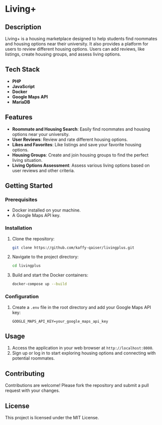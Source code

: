 # Living+


## Description

Living+ is a housing marketplace designed to help students find roommates and housing options near their university. It also provides a platform for users to review different housing options. Users can add reviews, like listings, create housing groups, and assess living options.

## Tech Stack

- **PHP**
- **JavaScript**
- **Docker**
- **Google Maps API**
- **MariaDB**

## Features

- **Roommate and Housing Search**: Easily find roommates and housing options near your university.
- **User Reviews**: Review and rate different housing options.
- **Likes and Favorites**: Like listings and save your favorite housing options.
- **Housing Groups**: Create and join housing groups to find the perfect living situation.
- **Living Options Assessment**: Assess various living options based on user reviews and other criteria.

## Getting Started

### Prerequisites

- Docker installed on your machine.
- A Google Maps API key.

### Installation

1. Clone the repository:
   ```bash
   git clone https://github.com/kaffy-qaiser/livingplus.git
   ```
2. Navigate to the project directory:
   ```bash
   cd livingplus
   ```
3. Build and start the Docker containers:
   ```bash
   docker-compose up --build
   ```

### Configuration

1. Create a `.env` file in the root directory and add your Google Maps API key:
   ```plaintext
   GOOGLE_MAPS_API_KEY=your_google_maps_api_key
   ```

## Usage

1. Access the application in your web browser at `http://localhost:8000`.
2. Sign up or log in to start exploring housing options and connecting with potential roommates.

## Contributing

Contributions are welcome! Please fork the repository and submit a pull request with your changes.

## License

This project is licensed under the MIT License.



